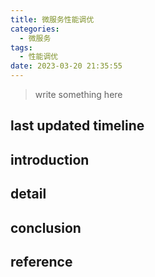 ```yaml
---
title: 微服务性能调优
categories:
  - 微服务
tags:
  - 性能调优
date: 2023-03-20 21:35:55
---
```


>write something here

<!-- more -->

## last updated timeline


## introduction


## detail


## conclusion


## reference
